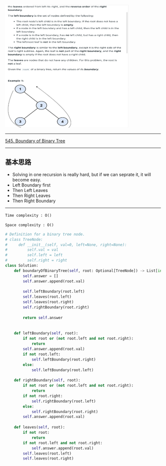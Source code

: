 <img src="2022-11-07-16-52-14.png" width="400" height="400"/>

___
[545. Boundary of Binary Tree](https://leetcode.com/problems/boundary-of-binary-tree/)
___

## 基本思路
* Solving in one recursion is really hard, but if we can seprate it, it will become easy.
* Left Boundary first
* Then Left Leaves
* Then Right Leaves
* Then Right Boundary

___

`Time complexity : O()`

`Space complexity : O()`
```python
# Definition for a binary tree node.
# class TreeNode:
#     def __init__(self, val=0, left=None, right=None):
#         self.val = val
#         self.left = left
#         self.right = right
class Solution:
    def boundaryOfBinaryTree(self, root: Optional[TreeNode]) -> List[int]:
        self.answer = []
        self.answer.append(root.val)
        
        self.leftBoundary(root.left)
        self.leaves(root.left)
        self.leaves(root.right)
        self.rightBoundary(root.right)
        
        return self.answer    
    
    
    def leftBoundary(self, root):
        if not root or (not root.left and not root.right):
            return
        self.answer.append(root.val)
        if not root.left:
            self.leftBoundary(root.right)
        else:
            self.leftBoundary(root.left)
    
    def rightBoundary(self, root):
        if not root or (not root.left and not root.right):
            return
        if not root.right:
            self.rightBoundary(root.left)
        else:
            self.rightBoundary(root.right)
        self.answer.append(root.val)
        
    def leaves(self, root):
        if not root:
            return
        if not root.left and not root.right:
            self.answer.append(root.val)
        self.leaves(root.left)
        self.leaves(root.right)
        
```